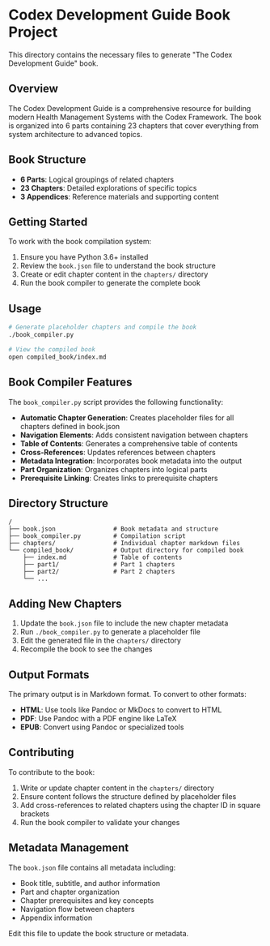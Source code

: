 # Codex Development Guide Book Project

This directory contains the necessary files to generate "The Codex Development Guide" book.

## Overview

The Codex Development Guide is a comprehensive resource for building modern Health Management Systems with the Codex Framework. The book is organized into 6 parts containing 23 chapters that cover everything from system architecture to advanced topics.

## Book Structure

- **6 Parts**: Logical groupings of related chapters
- **23 Chapters**: Detailed explorations of specific topics
- **3 Appendices**: Reference materials and supporting content

## Getting Started

To work with the book compilation system:

1. Ensure you have Python 3.6+ installed
2. Review the `book.json` file to understand the book structure
3. Create or edit chapter content in the `chapters/` directory
4. Run the book compiler to generate the complete book

## Usage

```bash
# Generate placeholder chapters and compile the book
./book_compiler.py

# View the compiled book
open compiled_book/index.md
```

## Book Compiler Features

The `book_compiler.py` script provides the following functionality:

- **Automatic Chapter Generation**: Creates placeholder files for all chapters defined in book.json
- **Navigation Elements**: Adds consistent navigation between chapters
- **Table of Contents**: Generates a comprehensive table of contents
- **Cross-References**: Updates references between chapters
- **Metadata Integration**: Incorporates book metadata into the output
- **Part Organization**: Organizes chapters into logical parts
- **Prerequisite Linking**: Creates links to prerequisite chapters

## Directory Structure

```
/
├── book.json                # Book metadata and structure
├── book_compiler.py         # Compilation script
├── chapters/                # Individual chapter markdown files
└── compiled_book/           # Output directory for compiled book
    ├── index.md             # Table of contents
    ├── part1/               # Part 1 chapters
    ├── part2/               # Part 2 chapters
    └── ...
```

## Adding New Chapters

1. Update the `book.json` file to include the new chapter metadata
2. Run `./book_compiler.py` to generate a placeholder file
3. Edit the generated file in the `chapters/` directory
4. Recompile the book to see the changes

## Output Formats

The primary output is in Markdown format. To convert to other formats:

- **HTML**: Use tools like Pandoc or MkDocs to convert to HTML
- **PDF**: Use Pandoc with a PDF engine like LaTeX
- **EPUB**: Convert using Pandoc or specialized tools

## Contributing

To contribute to the book:

1. Write or update chapter content in the `chapters/` directory
2. Ensure content follows the structure defined by placeholder files
3. Add cross-references to related chapters using the chapter ID in square brackets
4. Run the book compiler to validate your changes

## Metadata Management

The `book.json` file contains all metadata including:

- Book title, subtitle, and author information
- Part and chapter organization
- Chapter prerequisites and key concepts
- Navigation flow between chapters
- Appendix information

Edit this file to update the book structure or metadata.